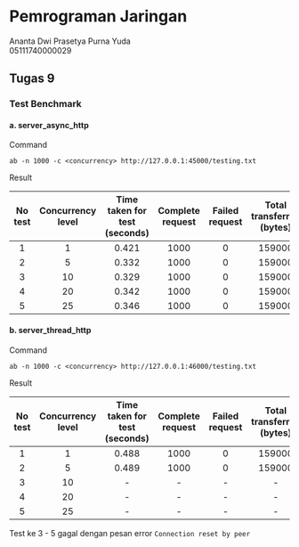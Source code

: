 # Pemrograman Jaringan

Ananta Dwi Prasetya Purna Yuda  
05111740000029

## Tugas 9

### Test Benchmark

#### a. server_async_http  

Command

``` shell script
ab -n 1000 -c <concurrency> http://127.0.0.1:45000/testing.txt
```

Result  

No test|Concurrency level|Time taken for test (seconds)|Complete request|Failed request|Total transferred (bytes)|Request per second|Time per request (ms)|Transfer rate (KBps)
:---:|:---:|:---:|:---:|:---:|:---:|:---:|:---:|:---:
1|1|0.421|1000|0|159000|2374.63|0.421|368.72
2|5|0.332|1000|0|159000|3006.87|0.330|466.89
3|10|0.329|1000|0|159000|3037.46|0.329|471.64
4|20|0.342|1000|0|159000|2925.69|0.342|454.28
5|25|0.346|1000|0|159000|2892.05|0.346|449.06



#### b. server_thread_http

Command

``` shell script
ab -n 1000 -c <concurrency> http://127.0.0.1:46000/testing.txt
```

Result  

No test|Concurrency level|Time taken for test (seconds)|Complete request|Failed request|Total transferred (bytes)|Request per second|Time per request (ms)|Transfer rate (KBps)
:---:|:---:|:---:|:---:|:---:|:---:|:---:|:---:|:---:
1|1|0.488|1000|0|159000|2049.64|0.488|318.26
2|5|0.489|1000|0|159000|2045.84|0.489|317.66
3|10|-|-|-|-|-|-|-
4|20|-|-|-|-|-|-|-
5|25|-|-|-|-|-|-|-

Test ke 3 - 5 gagal dengan pesan error `Connection reset by peer`